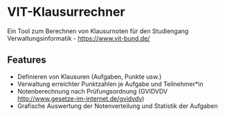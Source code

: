 # VIT-Klausurrechner
Ein Tool zum Berechnen von Klausurnoten für den Studiengang Verwaltungsinformatik - https://www.vit-bund.de/

## Features
* Definieren von Klausuren (Aufgaben, Punkte usw.)
* Verwaltung erreichter Punktzahlen je Aufgabe und Teilnehmer*in
* Notenberechnung nach Prüfungsordnung (GVIDVDV http://www.gesetze-im-internet.de/gvidvdv)
* Grafische Auswertung der Notenverteilung und Statistik der Aufgaben
